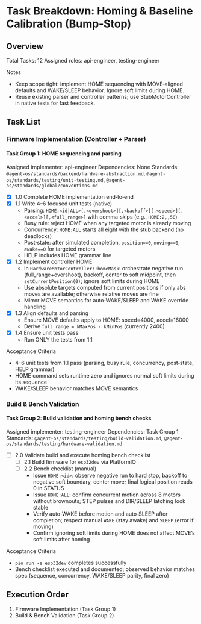 # Task Breakdown: Homing & Baseline Calibration (Bump‑Stop)

## Overview
Total Tasks: 12
Assigned roles: api-engineer, testing-engineer

Notes
- Keep scope tight: implement HOME sequencing with MOVE‑aligned defaults and WAKE/SLEEP behavior. Ignore soft limits during HOME.
- Reuse existing parser and controller patterns; use StubMotorController in native tests for fast feedback.

## Task List

### Firmware Implementation (Controller + Parser)

#### Task Group 1: HOME sequencing and parsing
Assigned implementer: api-engineer
Dependencies: None
Standards: `@agent-os/standards/backend/hardware-abstraction.md`, `@agent-os/standards/testing/unit-testing.md`, `@agent-os/standards/global/conventions.md`

 - [x] 1.0 Complete HOME implementation end‑to‑end
  - [x] 1.1 Write 4–6 focused unit tests (native)
    - Parsing: `HOME:<id|ALL>[,<overshoot>][,<backoff>][,<speed>][,<accel>][,<full_range>]` with comma‑skips (e.g., `HOME:2,,50`)
    - Busy rule: reject HOME when any targeted motor is already moving
    - Concurrency: `HOME:ALL` starts all eight with the stub backend (no deadlocks)
    - Post‑state: after simulated completion, `position==0`, `moving==0`, `awake==0` for targeted motors
    - HELP includes HOME grammar line
  - [x] 1.2 Implement controller HOME
    - In `HardwareMotorController::homeMask`: orchestrate negative run (full_range+overshoot), backoff, center to soft midpoint, then `setCurrentPosition(0)`; ignore soft limits during HOME
    - Use absolute targets computed from current positions if only abs moves are available; otherwise relative moves are fine
    - Mirror MOVE semantics for auto‑WAKE/SLEEP and WAKE override handling
  - [x] 1.3 Align defaults and parsing
    - Ensure MOVE defaults apply to HOME: speed=4000, accel=16000
    - Derive `full_range = kMaxPos - kMinPos` (currently 2400)
  - [x] 1.4 Ensure unit tests pass
    - Run ONLY the tests from 1.1

Acceptance Criteria
- 4–6 unit tests from 1.1 pass (parsing, busy rule, concurrency, post‑state, HELP grammar)
- HOME command sets runtime zero and ignores normal soft limits during its sequence
- WAKE/SLEEP behavior matches MOVE semantics

### Build & Bench Validation

#### Task Group 2: Build validation and homing bench checks
Assigned implementer: testing-engineer
Dependencies: Task Group 1
Standards: `@agent-os/standards/testing/build-validation.md`, `@agent-os/standards/testing/hardware-validation.md`

- [ ] 2.0 Validate build and execute homing bench checklist
  - [ ] 2.1 Build firmware for `esp32dev` via PlatformIO
  - [ ] 2.2 Bench checklist (manual)
    - Issue `HOME:<id>`: observe negative run to hard stop, backoff to negative soft boundary, center move; final logical position reads 0 in STATUS
    - Issue `HOME:ALL`: confirm concurrent motion across 8 motors without brownouts; STEP pulses and DIR/SLEEP latching look stable
    - Verify auto‑WAKE before motion and auto‑SLEEP after completion; respect manual `WAKE` (stay awake) and `SLEEP` (error if moving)
    - Confirm ignoring soft limits during HOME does not affect MOVE’s soft limits after homing

Acceptance Criteria
- `pio run -e esp32dev` completes successfully
- Bench checklist executed and documented; observed behavior matches spec (sequence, concurrency, WAKE/SLEEP parity, final zero)

## Execution Order
1. Firmware Implementation (Task Group 1)
2. Build & Bench Validation (Task Group 2)

